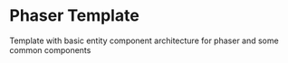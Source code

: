 # Phaser Template
Template with basic entity component architecture for phaser and some common components
